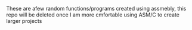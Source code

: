 These are afew random functions/programs created using assmebly, this repo will be deleted once I am more cmfortable using ASM/C to create larger projects
